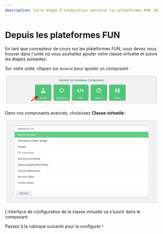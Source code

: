 ```yaml
---
description: Cette étape d'intégration concerne les plateformes FUN (Open edX)
---
```


# Depuis les plateformes FUN

En tant que concepteur de cours sur les plateformes FUN, vous devez vous trouver dans l'unité où vous souhaitez ajouter votre classe virtuelle et suivre les étapes suivantes.

Sur votre unité, cliquez sur `Avancé` pour ajouter un composant :

![](../../assets/studio.ajouter.png)

Dans vos composants avancés, choisissez **Classe virtuelle** :

![](../../assets/studio.classe.png)

L'interface de configuration de la classe virtuelle va s'ouvrir dans le composant.

Passez à la rubrique suivante pour la configurer !
